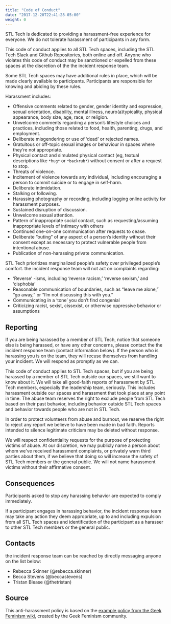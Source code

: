 ```yaml
---
title: "Code of Conduct"
date: "2017-12-20T22:41:28-05:00"
weight: 0
---
```


STL Tech is dedicated to providing a harassment-free experience for everyone. We
do not tolerate harassment of participants in any form.

This code of conduct applies to all STL Tech spaces, including the STL Tech
Slack and Github Repositories, both online and off. Anyone who violates this
code of conduct may be sanctioned or expelled from these spaces at the
discretion of the the incident response team.

Some STL Tech spaces may have additional rules in place, which will be made
clearly available to participants. Participants are responsible for knowing and
abiding by these rules.

Harassment includes:

- Offensive comments related to gender, gender identity and expression, sexual
  orientation, disability, mental illness, neuro(a)typicality, physical
  appearance, body size, age, race, or religion.
- Unwelcome comments regarding a person’s lifestyle choices and practices,
  including those related to food, health, parenting, drugs, and employment.
- Deliberate misgendering or use of ‘dead’ or rejected names.
- Gratuitous or off-topic sexual images or behaviour in spaces where they’re not
  appropriate.
- Physical contact and simulated physical contact (eg, textual descriptions like
  `*hug*` or `*backrub*`) without consent or after a request to stop.
- Threats of violence.
- Incitement of violence towards any individual, including encouraging a person
  to commit suicide or to engage in self-harm.
- Deliberate intimidation.
- Stalking or following.
- Harassing photography or recording, including logging online activity for
  harassment purposes.
- Sustained disruption of discussion.
- Unwelcome sexual attention.
- Pattern of inappropriate social contact, such as requesting/assuming
  inappropriate levels of intimacy with others
- Continued one-on-one communication after requests to cease.
- Deliberate “outing” of any aspect of a person’s identity without their consent
  except as necessary to protect vulnerable people from intentional abuse.
- Publication of non-harassing private communication.

STL Tech prioritizes marginalized people’s safety over privileged people’s
comfort. the incident response team will not act on complaints regarding:

- ‘Reverse’ -isms, including ‘reverse racism,’ ‘reverse sexism,’ and ‘cisphobia’
- Reasonable communication of boundaries, such as “leave me alone,” “go away,”
  or “I’m not discussing this with you.”
- Communicating in a ‘tone’ you don’t find congenial
- Criticizing racist, sexist, cissexist, or otherwise oppressive behavior or
  assumptions

## Reporting

If you are being harassed by a member of STL Tech, notice that someone else is
being harassed, or have any other concerns, please contact the the incident
response team (contact information below). If the person who is harassing you is
on the team, they will recuse themselves from handling your incident. We will
respond as promptly as we can.

This code of conduct applies to STL Tech spaces, but if you are being harassed
by a member of STL Tech outside our spaces, we still want to know about it. We
will take all good-faith reports of harassment by STL Tech members, especially
the leadership team, seriously. This includes harassment outside our spaces and
harassment that took place at any point in time. The abuse team reserves the
right to exclude people from STL Tech based on their past behavior, including
behavior outside STL Tech spaces and behavior towards people who are not in STL
Tech.

In order to protect volunteers from abuse and burnout, we reserve the right to
reject any report we believe to have been made in bad faith. Reports intended to
silence legitimate criticism may be deleted without response.

We will respect confidentiality requests for the purpose of protecting victims
of abuse. At our discretion, we may publicly name a person about whom we've
received harassment complaints, or privately warn third parties about them, if
we believe that doing so will increase the safety of STL Tech members or the
general public. We will not name harassment victims without their affirmative
consent.

## Consequences

Participants asked to stop any harassing behavior are expected to comply
immediately.

If a participant engages in harassing behavior, the incident response team may
take any action they deem appropriate, up to and including expulsion from all
STL Tech spaces and identification of the participant as a harasser to other STL
Tech members or the general public.

## Contacts

the incident response team can be reached by directly messaging anyone on the
list below:

- Rebecca Skinner (@rebecca.skinner)
- Becca Stevens (@beccastevens)
- Tristan Blease (@thetristan)

## Source

This anti-harassment policy is based on the
[example policy from the Geek Feminism wiki](http://geekfeminism.wikia.com/wiki/Community_anti-harassment),
created by the Geek Feminism community.
